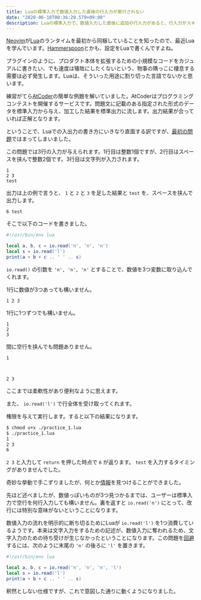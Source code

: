 ```yaml
---
title: Luaの標準入力で数値入力した直後の行入力が実行されない
date: "2020-06-18T00:36:20.579+09:00"
description: Luaの標準入力で、数値入力した直後に追加の行入力があると、行入力がスキップされる。これは行入力が、数値入力のストリームを終了させるために流用されているため。
---
```


[Neovim](https://neovim.io)が[Lua](http://www.lua.org)のランタイムを最初から同梱していることを知ったので、最近Luaを学んでいます。[Hammerspoon](http://www.hammerspoon.org)とかも、設定をLuaで書くんですよね。

プラグインのように、プロダクト本体を拡張するための小規模なコードをカジュアルに書きたい、でも速度は犠牲にしたくないという、物事の隅っこに棲息する需要は必ず発生します。Luaは、そういった用途に割り切った言語でないかと思います。

練習がてら[AtCoder](https://atcoder.jp)の簡単な例題を解いていました。AtCoderはプログラミングコンテストを開催するサービスです。問題文に記載のある指定された形式のデータを標準入力から与え、加工した結果を標準出力に流します。出力結果が合っていれば正解となります。

ということで、Luaでの入出力の書き方にいきなり直面する訳ですが、[最初の問題](https://atcoder.jp/contests/abs/tasks/practice_1)ではまってしまいました。

この問題では3行の入力が与えられます。1行目は整数1個ですが、2行目はスペースを挟んで整数2個です。3行目は文字列が入力されます。

```
1
2 3
test
```

出力は上の例で言うと、 `1` と `2` と `3` を足した結果と `test` を、スペースを挟んで出力します。

```
6 test
```

そこで以下のコードを書きました。

```lua
#!/usr/bin/env lua

local a, b, c = io.read('n', 'n', 'n')
local s = io.read('l')
print(a + b + c .. ' ' .. s)
```

`io.read()` の引数を `'n', 'n', 'n'` とすることで、数値を3つ変数に取り込んでくれます。

1行に数値が3つあっても構いません。

```
1 2 3
```

1行に1つずつでも構いません。

```
1
2
3
```

間に空行を挟んでも問題ありません。

```
1



2 3
```

ここまでは柔軟性があり便利なように思えます。

また、 `io.read('l')` で行全体を受け取ってくれます。

権限を与えて実行します。すると以下の結果になります。

```bash
$ chmod u+x ./practice_1.lua
$ ./practice_1.lua
1
2 3
6
```

`2 3` と入力して `return` を押した時点で `6` が返ります。 `test` を入力するタイミングがありませんでした。

奇妙な挙動で手こずりましたが、何とか[情報](https://stackoverflow.com/questions/14343502/io-read-isnt-working/14344237#14344237)を見つけることができました。

先ほど述べましたが、数値っぽいものが3つ見つかるまでは、ユーザーは標準入力で空行を何行入力しても構いません。裏を返すと `io.read('n')` にとって、改行には特別な意味がないということになります。

数値入力の流れを明示的に断ち切るためにLuaが `io.read('l')` を1つ消費しているようです。本来は文字入力をするための記述が、数値入力に奪われるため、文字入力のための待ち受けが生じなかったということになります。この問題を[回避](https://atcoder.jp/contests/abs/submissions/12169717)するには、次のように末尾の `'n'` の後ろに `'l'` を置きます。

```lua
#!/usr/bin/env lua

local a, b, c = io.read('n', 'n', 'n', 'l')
local s = io.read('l')
print(a + b + c .. ' ' .. s)
```

釈然としない仕様ですが、これで意図した通りに動くようになりました。
